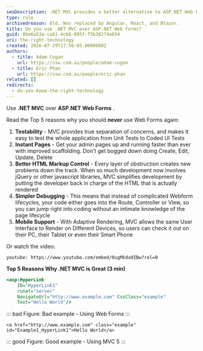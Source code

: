 ```yaml
---
seoDescription: .NET MVC provides a better alternative to ASP.NET Web Forms with its testability, instant pages, better HTML markup control, simpler debugging, and mobile support.
type: rule
archivedreason: Old. Was replaced by Angular, React, and Blazor.
title: Do you use .NET MVC over ASP.NET Web Forms?
guid: 0be6a53a-ca81-4cb6-885f-f5b38274a654
uri: the-right-technology
created: 2016-07-29T17:56:03.0000000Z
authors:
  - title: Adam Cogan
    url: https://ssw.com.au/people/adam-cogan
  - title: Eric Phan
    url: https://ssw.com.au/people/eric-phan
related: []
redirects:
  - do-you-know-the-right-technology
---
```


Use **.NET MVC** over **ASP.NET Web Forms** .

Read the Top 5 reasons why you should **never** use Web Forms again:

<!--endintro-->

1. **Testability** - MVC provides true separation of concerns, and makes it easy to test the whole application from Unit Tests to Coded UI Tests
2. **Instant Pages** - Get your admin pages up and running faster than ever with improved scaffolding. Don't get bogged down doing Create, Edit, Update, Delete
3. **Better HTML Markup Control** - Every layer of obstruction creates new problems down the track. When so much development now involves jQuery or other javascript libraries, MVC simplifies development by putting the developer back in charge of the HTML that is actually rendered
4. **Simpler Debugging** - This means that instead of complicated Webform lifecycles, your code either goes into the Route, Controller or View, so you can jump right into coding without an intimate knowledge of the page lifecycle
5. **Mobile Support** - With Adaptive Rendering, MVC allows the same User Interface to Render on Different Devices, so users can check it out on their PC, their Tablet or even their Smart Phone

Or watch the video:

`youtube: https://www.youtube.com/embed/0ugMkda9IBw?rel=0`

**Top 5 Reasons Why .NET MVC is Great (3 min)**

```asp
<asp:HyperLink
    ID="HyperLink1"
    runat="Server"
    NavigateUrl="http://www.example.com" CssClass="example"
    Text="Hello World"/>
```

::: bad
Figure: Bad example - Using Web Forms
:::

```dotnet
<a href="http://www.example.com" class="example" id="Example1_HyperLink1">Hello World</a>
```

::: good
Figure: Good example - Using MVC 5
:::

